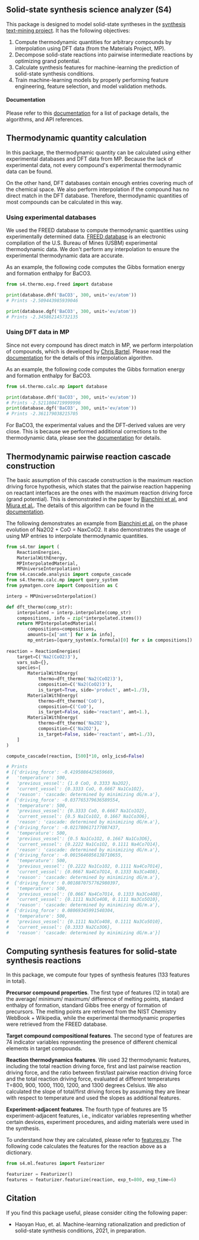 ## Solid-state synthesis science analyzer (S4)

This package is designed to model solid-state syntheses in the [synthesis text-mining project](https://ceder.berkeley.edu/text-mined-synthesis/). 
It has the following objectives:

1. Compute thermodynamic quantities for arbitrary compounds by interpolation using DFT data (from the Materials Project, MP).
2. Decompose solid-state reactions into pairwise intermediate reactions by optimizing grand potential.
3. Calculate synthesis features for machine-learning the prediction of solid-state synthesis conditions.
4. Train machine-learning models by properly performing feature engineering, feature selection, and model validation methods.

#### Documentation

Please refer to this [documentation](https://cedergrouphub.github.io/s4/cascade.html) for a list of package details,
the algorithms, and API references.

## Thermodynamic quantity calculation

In this package, the thermodynamic quantity can be calculated using either experimental databases and DFT data from MP.
Because the lack of experimental data, not every compound's experimental thermodynamic data can be found. 

On the other hand, DFT databases contain enough entries covering much of the chemical space. We also perform 
interpolation if the compound has no direct match in the DFT database. Therefore, thermodynamic quantities of most
compounds can be calculated in this way.

### Using experimental databases

We used the FREED database to compute thermodynamic quantities using experimentally determined data. 
[FREED database](https://www.thermart.net/freed-thermodynamic-database/) is an electronic compilation of the U.S. Bureau 
of Mines (USBM) experimental thermodynamic data. We don't perform any interpolation to ensure the experimental 
thermodynamic data are accurate.

As an example, the following code computes the Gibbs formation energy and formation enthalpy for BaCO3.

```python
from s4.thermo.exp.freed import database

print(database.dhf('BaCO3', 300, unit='ev/atom'))
# Prints -2.509443985939046

print(database.dgf('BaCO3', 300, unit='ev/atom'))
# Prints -2.345862145732135
```

### Using DFT data in MP

Since not every compound has direct match in MP, we perform interpolation of compounds, which is developed by 
[Chris Bartel](https://cjbartel.github.io/). Please read the [documentation](https://cedergrouphub.github.io/s4/thermodynamics.html) for the details of this
interpolation algorithm.

As an example, the following code computes the Gibbs formation energy and formation enthalpy for BaCO3.

```python
from s4.thermo.calc.mp import database

print(database.dhf('BaCO3', 300, unit='ev/atom'))
# Prints -2.5211004719999996
print(database.dgf('BaCO3', 300, unit='ev/atom'))
# Prints -2.361179038215705
```

For BaCO3, the experimental values and the DFT-derived values are very close. This is because we performed additional 
corrections to the thermodynamic data, please see the [documentation](https://cedergrouphub.github.io/s4/thermodynamics.html) for details.

## Thermodynamic pairwise reaction cascade construction

The basic assumption of this cascade construction is the maximum reaction driving force hypothesis, which states that 
the pairwise reaction happening on reactant interfaces are the ones with the maximum reaction driving force (grand 
potential). This is demonstrated in the paper by [Bianchini et al.](https://www.nature.com/articles/s41563-020-0688-6.pdf)
and [Miura et al.](https://onlinelibrary.wiley.com/doi/full/10.1002/adma.202100312). The details of this algorithm can 
be found in the [documentation](https://cedergrouphub.github.io/s4/cascade.html).

The following demonstrates an example from [Bianchini et al.](https://www.nature.com/articles/s41563-020-0688-6.pdf) on 
the phase evolution of Na2O2 + CoO = NaxCoO2. It also demonstrates the usage of using MP entries to interpolate 
thermodynamic quantities.

```python
from s4.tmr import (
    ReactionEnergies, 
    MaterialWithEnergy, 
    MPInterpolatedMaterial,
    MPUniverseInterpolation)
from s4.cascade.analysis import compute_cascade
from s4.thermo.calc.mp import query_system
from pymatgen.core import Composition as C

interp = MPUniverseInterpolation()

def dft_thermo(comp_str):
    interpolated = interp.interpolate(comp_str)
    compositions, info = zip(*interpolated.items())
    return MPInterpolatedMaterial(
        compositions=compositions, 
        amounts=[x['amt'] for x in info], 
        mp_entries=[query_system(x.formula)[0] for x in compositions])
    
reaction = ReactionEnergies(
    target=C('Na2(CoO2)3'),
    vars_sub={},
    species=[
        MaterialWithEnergy(
            thermo=dft_thermo('Na2(CoO2)3'),
            composition=C('Na2(CoO2)3'), 
            is_target=True, side='product', amt=1./3),
        MaterialWithEnergy(
            thermo=dft_thermo('CoO'),
            composition=C('CoO'), 
            is_target=False, side='reactant', amt=1.),
        MaterialWithEnergy(
            thermo=dft_thermo('Na2O2'),
            composition=C('Na2O2'), 
            is_target=False, side='reactant', amt=1./3),
    ]
)

compute_cascade(reaction, [500]*10, only_icsd=False)

# Prints
# [{'driving_force': -0.4195086425659669,
#   'temperature': 500,
#   'previous_vessel': {1.0 CoO, 0.3333 Na2O2},
#   'current_vessel': {0.3333 CoO, 0.6667 Na1Co1O2},
#   'reason': 'cascade: determined by minimizing dG/m.a'},
#  {'driving_force': -0.037765379636589554,
#   'temperature': 500,
#   'previous_vessel': {0.3333 CoO, 0.6667 Na1Co1O2},
#   'current_vessel': {0.5 Na1Co1O2, 0.1667 Na1Co3O6},
#   'reason': 'cascade: determined by minimizing dG/m.a'},
#  {'driving_force': -0.021780617177087437,
#   'temperature': 500,
#   'previous_vessel': {0.5 Na1Co1O2, 0.1667 Na1Co3O6},
#   'current_vessel': {0.2222 Na1Co1O2, 0.1111 Na4Co7O14},
#   'reason': 'cascade: determined by minimizing dG/m.a'},
#  {'driving_force': -0.0015646056138710655,
#   'temperature': 500,
#   'previous_vessel': {0.2222 Na1Co1O2, 0.1111 Na4Co7O14},
#   'current_vessel': {0.0667 Na4Co7O14, 0.1333 Na3Co4O8},
#   'reason': 'cascade: determined by minimizing dG/m.a'},
#  {'driving_force': 0.0018870757762980397,
#   'temperature': 500,
#   'previous_vessel': {0.0667 Na4Co7O14, 0.1333 Na3Co4O8},
#   'current_vessel': {0.1111 Na3Co4O8, 0.1111 Na3Co5O10},
#   'reason': 'cascade: determined by minimizing dG/m.a'},
#  {'driving_force': 0.08069345991540304,
#   'temperature': 500,
#   'previous_vessel': {0.1111 Na3Co4O8, 0.1111 Na3Co5O10},
#   'current_vessel': {0.3333 Na2Co3O6},
#   'reason': 'cascade: determined by minimizing dG/m.a'}]
```

## Computing synthesis features for solid-state synthesis reactions

In this package, we compute four types of synthesis features (133 features in total). 

**Precursor compound properties**. The first type of features (12 in total) are the average/ minimum/ maximum/ difference 
of melting points, standard enthalpy of formation, standard Gibbs free energy of formation of precursors. The melting 
points are retrieved from the NIST Chemistry WebBook + Wikipedia, while the experimental thermodynamic properties were 
retrieved from the FREED database. 

**Target compound compositional features**. The second type of features are 74 indicator variables representing the 
presence of different chemical elements in target compounds. 

**Reaction thermodynamics features**. We used 32 thermodynamic features, including the total reaction driving force, 
first and last pairwise reaction driving force, and the ratio between first/last pairwise reaction driving force and the 
total reaction driving force, evaluated at different temperatures T=800, 900, 1000, 1100, 1200, and 1300 degrees Celsius. 
We also calculated the slope of total/first driving forces by assuming they are linear with respect to temperature 
and used the slopes as additional features.

**Experiment-adjacent features**. The fourth type of features are 15 experiment-adjacent features, i.e., indicator 
variables representing whether certain devices, experiment procedures, and aiding materials were used in the synthesis.

To understand how they are calculated, please refer to [features.py](s4/ml/features.py).
The following code calculates the features for the reaction above as a dictionary.

```python
from s4.ml.features import Featurizer

featurizer = Featurizer()
features = featurizer.featurize(reaction, exp_t=800, exp_time=6)
```

## Citation

If you find this package useful, please consider citing the following paper:

* Haoyan Huo, et. al. Machine-learning rationalization and prediction of solid-state synthesis
  conditions, 2021, in preparation.